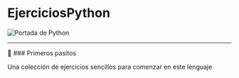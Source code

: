 # EjerciciosPython

![Portada de Python](https://i.blogs.es/1d8a5b/python1/450_1000.jpg)

---

:rocket: ### Primeros pasitos

Una colección de ejercicios sencillos para comenzar en este lenguaje
